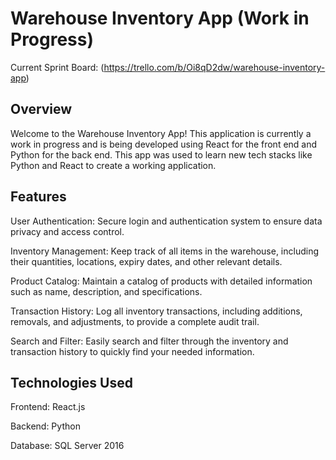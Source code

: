 # Warehouse Inventory App (Work in Progress)
Current Sprint Board: (https://trello.com/b/Oi8qD2dw/warehouse-inventory-app)

## Overview
Welcome to the Warehouse Inventory App! This application is currently a work in progress and is being developed using React for the front end and Python for the back end. This app was used to learn new tech stacks like Python and React to create a working application.

## Features
User Authentication: Secure login and authentication system to ensure data privacy and access control.

Inventory Management: Keep track of all items in the warehouse, including their quantities, locations, expiry dates, and other relevant details.

Product Catalog: Maintain a catalog of products with detailed information such as name, description, and specifications.

Transaction History: Log all inventory transactions, including additions, removals, and adjustments, to provide a complete audit trail.

Search and Filter: Easily search and filter through the inventory and transaction history to quickly find your needed information.

## Technologies Used

Frontend: React.js

Backend: Python

Database: SQL Server 2016
